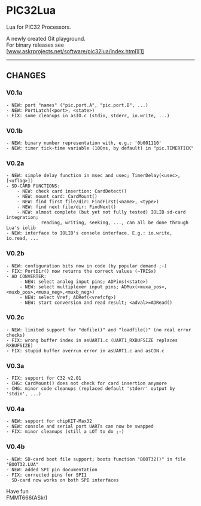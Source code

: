 
PIC32Lua
========

Lua for PIC32 Processors.  
  
A newly created Git playground.  
For binary releases see [www.askrprojects.net/software/pic32lua/index.html][1]

---

## CHANGES

### V0.1a
    - NEW: port "names" ("pic.port.A", "pic.port.B", ...)
    - NEW: PortLatch(<port>, <state>)
    - FIX: some cleanups in asIO.c (stdio, stderr, io.write, ...)

          
### V0.1b
    - NEW: binary number representation with, e.g.: '0b001110'
    - NEW: timer tick-time variable (100ns, by default) in "pic.TIMERTICK"

          
### V0.2a
    - NEW: simple delay function in msec and usec; TimerDelay(<usec>, [<uflag>])
    - SD-CARD FUNCTIONS:
        - NEW: check card insertion: CardDetect()
        - NEW: mount card: CardMount()
        - NEW: find first file/dir: FindFirst(<name>, <type>)
        - NEW: find next file/dir: FindNext()
        - NEW: almost complete (but yet not fully tested) IOLIB sd-card integration;
                 reading, writing, seeking, ..., can all be done through Lua's iolib
    - NEW: interface to IOLIB's console interface. E.g.: io.write, io.read, ...

          
### V0.2b
    - NEW: configuration bits now in code (by popular demand ;-)
    - FIX: PortDir() now returns the correct values (~TRISx)
    - AD CONVERTER:
         - NEW: select analog input pins; ADPins(<state>)
         - NEW: select multiplexer input pins; ADMux(<muxa_pos>,<muxb_pos>,<muxa_neg>,<muxb_neg>)
         - NEW: select Vref; ADRef(<vrefcfg>)
         - NEW: start conversion and read result; <adval>=ADRead()

          
### V0.2c
    - NEW: limited support for "dofile()" and "loadfile()" (no real error checks)
    - FIX: wrong buffer index in asUART1.c (UART1_RXBUFSIZE replaces RXBUFSIZE)
    - FIX: stupid buffer overrun error in asUART1.c and asCON.c

          
### V0.3a
    - FIX: support for C32 v2.01
    - CHG: CardMount() does not check for card insertion anymore
    - CHG: minor code cleanups (replaced default 'stderr' output by 'stdin', ...)

          
### V0.4a
    - NEW: support for chipKIT-Max32
    - NEW: console and serial port UARTs can now be swapped
    - FIX: minor cleanups (still a LOT to do ;-)


### V0.4b
    - NEW: SD-card boot file support; boots function "BOOT32()" in file "BOOT32.LUA"
    - NEW: added SPI pin documentation
    - FIX: corrected pins for SPI1  
      SD-card now works on both SPI interfaces  


Have fun  
FMMT666(ASkr)  


[1]: http://www.askrprojects.net/software/pic32lua/index.html


